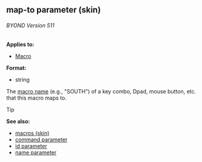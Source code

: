 ## map-to parameter (skin) 
###### BYOND Version 511

<!-- -->
**Applies to:**
+   [Macro](/ref/skin/control/macro.md) 
<!-- -->
**Format:**
+   string


The [macro name](/ref/skin/macros.md) (e.g., \"SOUTH\") of a
key combo, Dpad, mouse button, etc. that this macro maps to.

> [!TIP] 
> **See also:**
> +   [macros (skin)](/ref/skin/macros.md) 
> +   [command parameter](/ref/skin/param/command.md) 
> +   [id parameter](/ref/skin/param/id.md) 
> +   [name parameter](/ref/skin/param/name.md) 